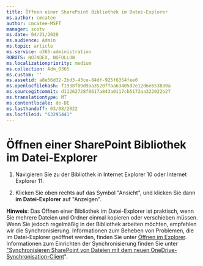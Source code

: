 ```yaml
---
title: Öffnen einer SharePoint Bibliothek im Datei-Explorer
ms.author: cmcatee
author: cmcatee-MSFT
manager: scotv
ms.date: 04/21/2020
ms.audience: Admin
ms.topic: article
ms.service: o365-administration
ROBOTS: NOINDEX, NOFOLLOW
ms.localizationpriority: medium
ms.collection: Adm_O365
ms.custom: ''
ms.assetid: a8e56d32-2bd3-43ce-84df-925f6354fee0
ms.openlocfilehash: f1938f09d9aa3520ffaa63405d2e12d6e653830a
ms.sourcegitcommit: d11262728f0617a843a0117cb5172aa322022b27
ms.translationtype: MT
ms.contentlocale: de-DE
ms.lasthandoff: 03/08/2022
ms.locfileid: "63295441"
---
```

# <a name="open-a-sharepoint-library-in-file-explorer"></a>Öffnen einer SharePoint Bibliothek im Datei-Explorer

1. Navigieren Sie zu der Bibliothek in Internet Explorer 10 oder Internet Explorer 11. 
    
2. Klicken Sie oben rechts auf das Symbol "Ansicht", und klicken Sie dann **im Datei-Explorer** auf "Anzeigen".
    
**Hinweis**: Das Öffnen einer Bibliothek im Datei-Explorer ist praktisch, wenn Sie mehrere Dateien und Ordner einmal kopieren oder verschieben müssen. Wenn Sie jedoch regelmäßig in der Bibliothek arbeiten möchten, empfehlen wir die Synchronisierung. Informationen zum Beheben von Problemen, die im Datei-Explorer geöffnet werden, finden Sie unter [Öffnen im Explorer](https://go.microsoft.com/fwlink/?linkid=871665). Informationen zum Einrichten der Synchronisierung finden Sie unter ["Synchronisieren SharePoint von Dateien mit dem neuen OneDrive-Synchronisation-Client](https://go.microsoft.com/fwlink/?linkid=871666)". 
  

